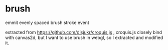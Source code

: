 # brush
emmit evenly spaced brush stroke event

extracted from https://github.com/disjukr/croquis.js , croquis.js closely bind with canvas2d, but I want to use brush in webgl, so I extracted and modified it.
